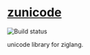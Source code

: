 # [zunicode](https://github.com/kivikakk/zunicode)

![Build status](https://github.com/kivikakk/zunicode/workflows/build/badge.svg)

unicode library for ziglang.
